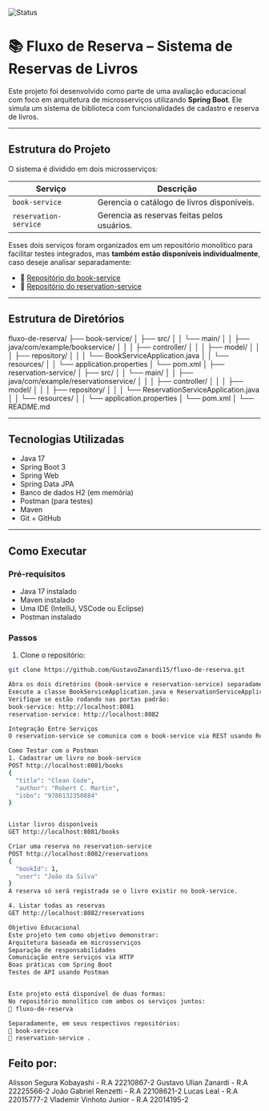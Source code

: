 ![Status](https://img.shields.io/badge/Status-Finalizado-brightgreen)

# 📚 Fluxo de Reserva – Sistema de Reservas de Livros

Este projeto foi desenvolvido como parte de uma avaliação educacional com foco em arquitetura de microsserviços utilizando **Spring Boot**. Ele simula um sistema de biblioteca com funcionalidades de cadastro e reserva de livros.

---

## Estrutura do Projeto

O sistema é dividido em dois microsserviços:

| Serviço              | Descrição                                   |
|----------------------|---------------------------------------------|
| `book-service`       | Gerencia o catálogo de livros disponíveis.  |
| `reservation-service`| Gerencia as reservas feitas pelos usuários. |

Esses dois serviços foram organizados em um repositório monolítico para facilitar testes integrados, mas **também estão disponíveis individualmente**, caso deseje analisar separadamente:

- 🔗 [Repositório do book-service](https://github.com/GustavoZanardi15/book-service)
- 🔗 [Repositório do reservation-service](https://github.com/GustavoZanardi15/reservation-service)

---

## Estrutura de Diretórios

fluxo-de-reserva/
├── book-service/
│   ├── src/
│   │   └── main/
│   │       ├── java/com/example/bookservice/
│   │       │   ├── controller/
│   │       │   ├── model/
│   │       │   ├── repository/
│   │       │   └── BookServiceApplication.java
│   │       └── resources/
│   │           └── application.properties
│   └── pom.xml
│
├── reservation-service/
│   ├── src/
│   │   └── main/
│   │       ├── java/com/example/reservationservice/
│   │       │   ├── controller/
│   │       │   ├── model/
│   │       │   ├── repository/
│   │       │   └── ReservationServiceApplication.java
│   │       └── resources/
│   │           └── application.properties
│   └── pom.xml
│
└── README.md


---

## Tecnologias Utilizadas

- Java 17
- Spring Boot 3
- Spring Web
- Spring Data JPA
- Banco de dados H2 (em memória)
- Postman (para testes)
- Maven
- Git + GitHub

---

## Como Executar

### Pré-requisitos

- Java 17 instalado
- Maven instalado
- Uma IDE (IntelliJ, VSCode ou Eclipse)
- Postman instalado

### Passos

1. Clone o repositório:
```bash
git clone https://github.com/GustavoZanardi15/fluxo-de-reserva.git

Abra os dois diretórios (book-service e reservation-service) separadamente na sua IDE.
Execute a classe BookServiceApplication.java e ReservationServiceApplication.java.
Verifique se estão rodando nas portas padrão:
book-service: http://localhost:8081
reservation-service: http://localhost:8082

Integração Entre Serviços
O reservation-service se comunica com o book-service via REST usando RestTemplate, garantindo que apenas livros cadastrados possam ser reservados.

Como Testar com o Postman
1. Cadastrar um livro no book-service
POST http://localhost:8081/books
{
  "title": "Clean Code",
  "author": "Robert C. Martin",
  "isbn": "9780132350884"
}


Listar livros disponíveis
GET http://localhost:8081/books

Criar uma reserva no reservation-service
POST http://localhost:8082/reservations
{
  "bookId": 1,
  "user": "João da Silva"
}
A reserva só será registrada se o livro existir no book-service.

4. Listar todas as reservas
GET http://localhost:8082/reservations

Objetivo Educacional
Este projeto tem como objetivo demonstrar:
Arquitetura baseada em microsserviços
Separação de responsabilidades
Comunicação entre serviços via HTTP
Boas práticas com Spring Boot
Testes de API usando Postman


Este projeto está disponível de duas formas:
No repositório monolítico com ambos os serviços juntos:
🔗 fluxo-de-reserva

Separadamente, em seus respectivos repositórios:
🔗 book-service
🔗 reservation-service .

```

## Feito por: 

Alisson Segura Kobayashi - R.A 22210867-2
Gustavo Ulian Zanardi    - R.A 22225566-2
João Gabriel Renzetti    - R.A 22108621-2
Lucas Leal               - R.A 22015777-2
Vlademir Vinhoto Junior  - R.A 22014195-2


